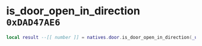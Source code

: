 # is_door_open_in_direction `0xDAD47AE6`

```lua
local result --[[ number ]] = natives.door.is_door_open_in_direction(_unk0 --[[ number ]], _unk1 --[[ number ]])
```